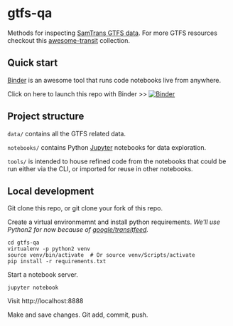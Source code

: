 # gtfs-qa

Methods for inspecting [SamTrans GTFS data](http://www.samtrans.com/developer.html). 
For more GTFS resources checkout this [awesome-transit](https://github.com/CUTR-at-USF/awesome-transit) collection.


## Quick start

[Binder](https://mybinder.org) is an awesome tool that runs code notebooks live from anywhere. 

Click on here to launch this repo with Binder >> [![Binder](https://mybinder.org/badge.svg)](https://mybinder.org/v2/gh/SamTrans/gtfs-qa/master)


## Project structure

`data/` contains all the GTFS related data.

`notebooks/` contains Python [Jupyter](https://jupyter.org/) notebooks for data exploration.

`tools/` is intended to house refined code from the notebooks that could be run 
either via the CLI, or imported for reuse in other notebooks. 


## Local development

Git clone this repo, or git clone your fork of this repo.

Create a virtual environmemnt and install python requirements. 
*We'll use Python2 for now because of [google/transitfeed](https://github.com/google/transitfeed).*
```
cd gtfs-qa
virtualenv -p python2 venv
source venv/bin/activate  # Or source venv/Scripts/activate 
pip install -r requirements.txt
```

Start a notebook server.
```
jupyter notebook
```

Visit http://localhost:8888

Make and save changes. Git add, commit, push. 
